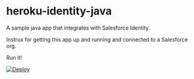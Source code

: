 heroku-identity-java
====================

A sample java app that integrates with Salesforce Identity.   

Instrux for getting this app up and running and connected to a Salesforce org. 

Run it!

[![Deploy](https://www.herokucdn.com/deploy/button.png)](https://heroku.com/deploy?template=https://github.com/salesforceidentity/heroku-identity-java)



